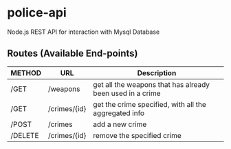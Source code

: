 # police-api
Node.js REST API for interaction with Mysql Database 

## Routes (Available End-points)
| METHOD        | URL           | Description |
| ------------- | ------------- | ----------- |
| /GET          | /weapons      | get all the weapons that has already been used in a crime              |
| /GET          | /crimes/{id}  | get the crime specified, with all the aggregated info|
| /POST         | /crimes       | add a new crime                                  |
| /DELETE       | /crimes/{id}  | remove the specified crime                       |



